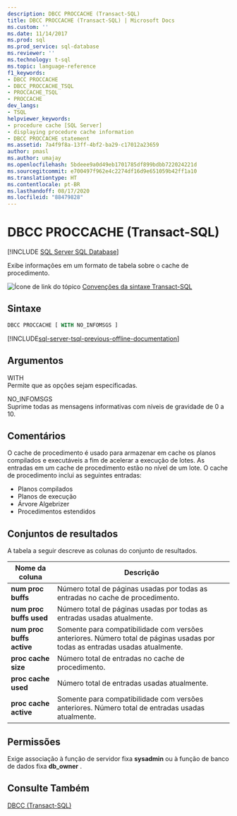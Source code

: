 ```yaml
---
description: DBCC PROCCACHE (Transact-SQL)
title: DBCC PROCCACHE (Transact-SQL) | Microsoft Docs
ms.custom: ''
ms.date: 11/14/2017
ms.prod: sql
ms.prod_service: sql-database
ms.reviewer: ''
ms.technology: t-sql
ms.topic: language-reference
f1_keywords:
- DBCC PROCCACHE
- DBCC_PROCCACHE_TSQL
- PROCCACHE_TSQL
- PROCCACHE
dev_langs:
- TSQL
helpviewer_keywords:
- procedure cache [SQL Server]
- displaying procedure cache information
- DBCC PROCCACHE statement
ms.assetid: 7a4f9f8a-13ff-4bf2-ba29-c17012a23659
author: pmasl
ms.author: umajay
ms.openlocfilehash: 5bdeee9a0d49eb1701785df899bdbb722024221d
ms.sourcegitcommit: e700497f962e4c2274df16d9e651059b42ff1a10
ms.translationtype: HT
ms.contentlocale: pt-BR
ms.lasthandoff: 08/17/2020
ms.locfileid: "88479828"
---
```

# <a name="dbcc-proccache-transact-sql"></a>DBCC PROCCACHE (Transact-SQL)

[!INCLUDE [SQL Server SQL Database](../../includes/applies-to-version/sql-asdb.md)]

Exibe informações em um formato de tabela sobre o cache de procedimento.
  
![Ícone de link do tópico](../../database-engine/configure-windows/media/topic-link.gif "Ícone de link do tópico") [Convenções da sintaxe Transact-SQL](../../t-sql/language-elements/transact-sql-syntax-conventions-transact-sql.md)
  
## <a name="syntax"></a>Sintaxe  
  
```sql
DBCC PROCCACHE [ WITH NO_INFOMSGS ]  
```  
  
[!INCLUDE[sql-server-tsql-previous-offline-documentation](../../includes/sql-server-tsql-previous-offline-documentation.md)]

## <a name="arguments"></a>Argumentos
 WITH  
 Permite que as opções sejam especificadas.  
  
 NO_INFOMSGS  
 Suprime todas as mensagens informativas com níveis de gravidade de 0 a 10.  
  
## <a name="remarks"></a>Comentários  
O cache de procedimento é usado para armazenar em cache os planos compilados e executáveis a fim de acelerar a execução de lotes. As entradas em um cache de procedimento estão no nível de um lote. O cache de procedimento inclui as seguintes entradas:
-   Planos compilados  
-   Planos de execução  
-   Árvore Algebrizer  
-   Procedimentos estendidos  
  
## <a name="result-sets"></a>Conjuntos de resultados  
A tabela a seguir descreve as colunas do conjunto de resultados.
  
|Nome da coluna|Descrição|  
|-----------------|-----------------|  
|**num proc buffs**|Número total de páginas usadas por todas as entradas no cache de procedimento.|  
|**num proc buffs used**|Número total de páginas usadas por todas as entradas usadas atualmente.|  
|**num proc buffs active**|Somente para compatibilidade com versões anteriores. Número total de páginas usadas por todas as entradas usadas atualmente.|  
|**proc cache size**|Número total de entradas no cache de procedimento.|  
|**proc cache used**|Número total de entradas usadas atualmente.|  
|**proc cache active**|Somente para compatibilidade com versões anteriores. Número total de entradas usadas atualmente.|  
  
## <a name="permissions"></a>Permissões  
Exige associação à função de servidor fixa **sysadmin** ou à função de banco de dados fixa **db_owner** .
  
## <a name="see-also"></a>Consulte Também  
[DBCC &#40;Transact-SQL&#41;](../../t-sql/database-console-commands/dbcc-transact-sql.md)
  
  
